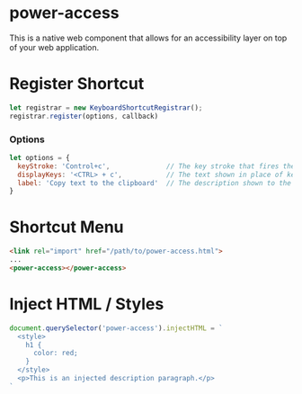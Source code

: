 # power-access

This is a native web component that allows for an accessibility layer on top of 
your web application.


# Register Shortcut

```js
let registrar = new KeyboardShortcutRegistrar();
registrar.register(options, callback)
```

### Options

```js
let options = {
  keyStroke: 'Control+c',              // The key stroke that fires the callback
  displayKeys: '<CTRL> + c',           // The text shown in place of keyStroke to user (if supplied)
  label: 'Copy text to the clipboard'  // The description shown to the user of the action
}
```

# Shortcut Menu

```html
<link rel="import" href="/path/to/power-access.html">
...
<power-access></power-access>
```

# Inject HTML / Styles
```js
document.querySelector('power-access').injectHTML = `
  <style>
    h1 {
      color: red;
    }
  </style>
  <p>This is an injected description paragraph.</p>
`
```